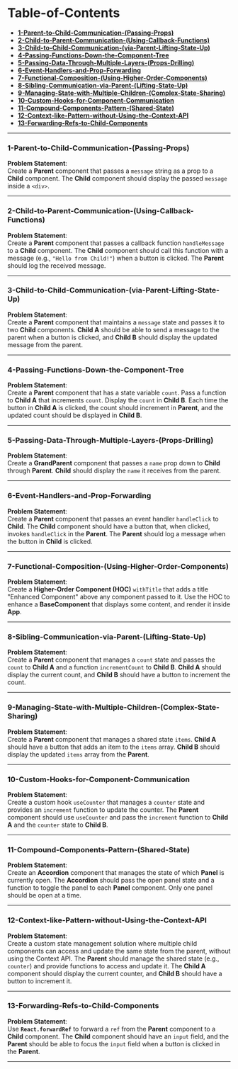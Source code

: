 # Table-of-Contents

<!-- toc -->

- [**1-Parent-to-Child-Communication-(Passing-Props)**](#1-parent-to-child-communication-passing-props)
- [**2-Child-to-Parent-Communication-(Using-Callback-Functions)**](#2-child-to-parent-communication-using-callback-functions)
- [**3-Child-to-Child-Communication-(via-Parent-Lifting-State-Up)**](#3-child-to-child-communication-via-parent-lifting-state-up)
- [**4-Passing-Functions-Down-the-Component-Tree**](#4-passing-functions-down-the-component-tree)
- [**5-Passing-Data-Through-Multiple-Layers-(Props-Drilling)**](#5-passing-data-through-multiple-layers-props-drilling)
- [**6-Event-Handlers-and-Prop-Forwarding**](#6-event-handlers-and-prop-forwarding)
- [**7-Functional-Composition-(Using-Higher-Order-Components)**](#7-functional-composition-using-higher-order-components)
- [**8-Sibling-Communication-via-Parent-(Lifting-State-Up)**](#8-sibling-communication-via-parent-lifting-state-up)
- [**9-Managing-State-with-Multiple-Children-(Complex-State-Sharing)**](#9-managing-state-with-multiple-children-complex-state-sharing)
- [**10-Custom-Hooks-for-Component-Communication**](#10-custom-hooks-for-component-communication)
- [**11-Compound-Components-Pattern-(Shared-State)**](#11-compound-components-pattern-shared-state)
- [**12-Context-like-Pattern-without-Using-the-Context-API**](#12-context-like-pattern-without-using-the-context-api)
- [**13-Forwarding-Refs-to-Child-Components**](#13-forwarding-refs-to-child-components)

<!-- tocstop -->

---
### **1-Parent-to-Child-Communication-(Passing-Props)**

**Problem Statement**:  
Create a **Parent** component that passes a `message` string as a prop to a **Child** component. The **Child** component should display the passed `message` inside a `<div>`.

---

### **2-Child-to-Parent-Communication-(Using-Callback-Functions)**

**Problem Statement**:  
Create a **Parent** component that passes a callback function `handleMessage` to a **Child** component. The **Child** component should call this function with a message (e.g., `"Hello from Child!"`) when a button is clicked. The **Parent** should log the received message.

---

### **3-Child-to-Child-Communication-(via-Parent-Lifting-State-Up)**

**Problem Statement**:  
Create a **Parent** component that maintains a `message` state and passes it to two **Child** components. **Child A** should be able to send a message to the parent when a button is clicked, and **Child B** should display the updated message from the parent.

---

### **4-Passing-Functions-Down-the-Component-Tree**

**Problem Statement**:  
Create a **Parent** component that has a state variable `count`. Pass a function to **Child A** that increments `count`. Display the `count` in **Child B**. Each time the button in **Child A** is clicked, the count should increment in **Parent**, and the updated count should be displayed in **Child B**.

---

### **5-Passing-Data-Through-Multiple-Layers-(Props-Drilling)**

**Problem Statement**:  
Create a **GrandParent** component that passes a `name` prop down to **Child** through **Parent**. **Child** should display the `name` it receives from the parent.

---

### **6-Event-Handlers-and-Prop-Forwarding**

**Problem Statement**:  
Create a **Parent** component that passes an event handler `handleClick` to **Child**. The **Child** component should have a button that, when clicked, invokes `handleClick` in the **Parent**. The **Parent** should log a message when the button in **Child** is clicked.

---

### **7-Functional-Composition-(Using-Higher-Order-Components)**

**Problem Statement**:  
Create a **Higher-Order Component (HOC)** `withTitle` that adds a title "Enhanced Component" above any component passed to it. Use the HOC to enhance a **BaseComponent** that displays some content, and render it inside **App**.

---

### **8-Sibling-Communication-via-Parent-(Lifting-State-Up)**

**Problem Statement**:  
Create a **Parent** component that manages a `count` state and passes the `count` to **Child A** and a function `incrementCount` to **Child B**. **Child A** should display the current count, and **Child B** should have a button to increment the count.

---

### **9-Managing-State-with-Multiple-Children-(Complex-State-Sharing)**

**Problem Statement**:  
Create a **Parent** component that manages a shared state `items`. **Child A** should have a button that adds an item to the `items` array. **Child B** should display the updated `items` array from the **Parent**.

---

### **10-Custom-Hooks-for-Component-Communication**

**Problem Statement**:  
Create a custom hook `useCounter` that manages a `counter` state and provides an `increment` function to update the counter. The **Parent** component should use `useCounter` and pass the `increment` function to **Child A** and the `counter` state to **Child B**.

---

### **11-Compound-Components-Pattern-(Shared-State)**

**Problem Statement**:  
Create an **Accordion** component that manages the state of which **Panel** is currently open. The **Accordion** should pass the open panel state and a function to toggle the panel to each **Panel** component. Only one panel should be open at a time.

---

### **12-Context-like-Pattern-without-Using-the-Context-API**

**Problem Statement**:  
Create a custom state management solution where multiple child components can access and update the same state from the parent, without using the Context API. The **Parent** should manage the shared state (e.g., `counter`) and provide functions to access and update it. The **Child A** component should display the current counter, and **Child B** should have a button to increment it.

---

### **13-Forwarding-Refs-to-Child-Components**

**Problem Statement**:  
Use **`React.forwardRef`** to forward a `ref` from the **Parent** component to a **Child** component. The **Child** component should have an `input` field, and the **Parent** should be able to focus the `input` field when a button is clicked in the **Parent**.

---
